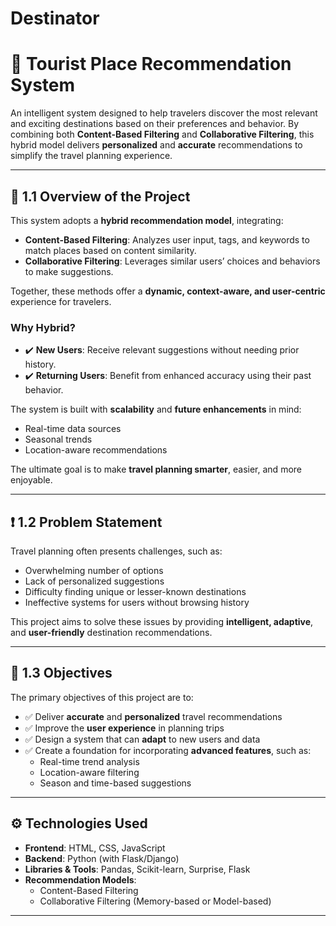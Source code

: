 # Destinator

# 🧭 Tourist Place Recommendation System

An intelligent system designed to help travelers discover the most relevant and exciting destinations based on their preferences and behavior. By combining both **Content-Based Filtering** and **Collaborative Filtering**, this hybrid model delivers **personalized** and **accurate** recommendations to simplify the travel planning experience.

---

## 📌 1.1 Overview of the Project

This system adopts a **hybrid recommendation model**, integrating:

- **Content-Based Filtering**: Analyzes user input, tags, and keywords to match places based on content similarity.
- **Collaborative Filtering**: Leverages similar users’ choices and behaviors to make suggestions.

Together, these methods offer a **dynamic, context-aware, and user-centric** experience for travelers.

### Why Hybrid?
- ✔️ **New Users**: Receive relevant suggestions without needing prior history.
- ✔️ **Returning Users**: Benefit from enhanced accuracy using their past behavior.

The system is built with **scalability** and **future enhancements** in mind:
- Real-time data sources
- Seasonal trends
- Location-aware recommendations

The ultimate goal is to make **travel planning smarter**, easier, and more enjoyable.

---

## ❗ 1.2 Problem Statement

Travel planning often presents challenges, such as:

- Overwhelming number of options
- Lack of personalized suggestions
- Difficulty finding unique or lesser-known destinations
- Ineffective systems for users without browsing history

This project aims to solve these issues by providing **intelligent, adaptive**, and **user-friendly** destination recommendations.

---

## 🎯 1.3 Objectives

The primary objectives of this project are to:

- ✅ Deliver **accurate** and **personalized** travel recommendations
- ✅ Improve the **user experience** in planning trips
- ✅ Design a system that can **adapt** to new users and data
- ✅ Create a foundation for incorporating **advanced features**, such as:
  - Real-time trend analysis
  - Location-aware filtering
  - Season and time-based suggestions

---

## ⚙️ Technologies Used

- **Frontend**: HTML, CSS, JavaScript
- **Backend**: Python (with Flask/Django)
- **Libraries & Tools**: Pandas, Scikit-learn, Surprise, Flask
- **Recommendation Models**: 
  - Content-Based Filtering
  - Collaborative Filtering (Memory-based or Model-based)

---


